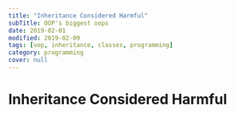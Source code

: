 ```yaml
---
title: "Inheritance Considered Harmful"
subTitle: OOP's biggest oops
date: 2019-02-01
modified: 2019-02-09
tags: [oop, inheritance, classes, programming]
category: programming
cover: null
---
```


# Inheritance Considered Harmful



<!--
Ideas:

Inheriting Auth Checks - (Behavior issue w/ 1 'simple' constraint)
User roles - Admin Roles

                 +------+
          +------| User |------+
          |      +------+      |
          |                    |
          |                    |
  +-------+-------+    +-------+-------+
  |               |    |               |
  |  ManagerUser  |    |  EmployeeUser |
  |               |    |               |
  +---------------+    +---------------+

-->
